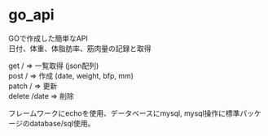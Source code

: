 # go_api
GOで作成した簡単なAPI  
日付、体重、体脂肪率、筋肉量の記録と取得

get / => 一覧取得 (json配列)  
post / => 作成 (date, weight, bfp, mm)  
patch / => 更新  
delete /date => 削除 

フレームワークにechoを使用、データベースにmysql, mysql操作に標準パッケージのdatabase/sql使用。
